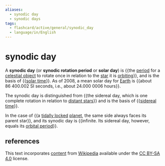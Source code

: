 ```yaml
---
aliases:
  - synodic day
  - synodic days
tags:
  - flashcard/active/general/synodic_day
  - language/in/English
---
```


# synodic day

A __synodic day__ (or __synodic rotation period__ or __solar day__) is {{the [period](rotation%20period.md) for a [celestial object](astronomical%20object.md) to rotate once in relation to the [star](star.md) it is [orbiting](orbit.md)}}, and is the basis of {{[solar time](solar%20time.md)}}. As of 2008, a mean solar day for [Earth](Earth.md) is {{about 86&nbsp;400.002 SI seconds, i.e., about 24.000&nbsp;0006 hours}}. <!--SR:!2025-07-06,287,330!2025-07-14,293,330!2024-10-11,67,270-->

The synodic day is distinguished from {{the sidereal day, which is one complete rotation in relation to [distant stars](fixed%20stars.md)}} and is the basis of {{[sidereal time](sidereal%20time.md)}}. <!--SR:!2025-05-15,243,330!2025-03-17,196,310-->

In the case of {{a [tidally locked](tidal%20locking.md) [planet](planet.md), the same side always faces its parent star}}, and its synodic day is {{infinite. Its sidereal day, however, equals its [orbital period](orbital%20period.md)}}. <!--SR:!2025-03-02,182,310!2024-09-30,73,310-->

## references

This text incorporates [content](https://en.wikipedia.org/wiki/synodic_day) from [Wikipedia](Wikipedia.md) available under the [CC BY-SA 4.0](https://creativecommons.org/licenses/by-sa/4.0/) license.
